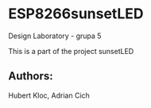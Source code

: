# ESP8266sunsetLED
Design Laboratory - grupa 5

This is a part of the project sunsetLED

## Authors:
Hubert Kloc, Adrian Cich 
